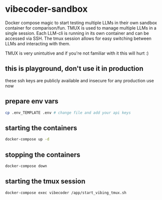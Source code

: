 # vibecoder-sandbox
Docker compose magic to start testing multiple LLMs in their own sandbox container for comparison/fun. 
TMUX is used to manage multiple LLMs in a single session. Each LLM-cli is running in its own container and can be accessed via SSH. The tmux session allows for easy switching between LLMs and interacting with them.

TMUX is very unintuitive and if you're not familiar with it this will hurt :) 

## this is playground, don't use it in production
these ssh keys are publicly available and insecure for any production use now

## prepare env vars
```bash
cp .env_TEMPLATE .env # change file and add your api keys
```

## starting the containers
```bash
docker-compose up -d
```

## stopping the containers
```bash
docker-compose down
```

## starting the tmux session
```bash
docker-compose exec vibecoder /app/start_vibing_tmux.sh
```
